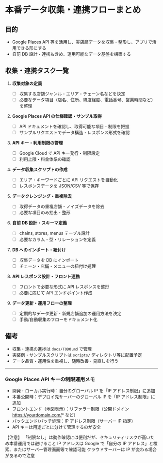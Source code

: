 # 本番データ収集・連携フローまとめ

## 目的

- Google Places API 等を活用し、実店舗データを収集・整形し、アプリで活用できる形にする
- 自前 DB 設計・連携も含め、運用可能なデータ基盤を構築する

## 収集・連携タスク一覧

1. **収集対象の定義**

   - [ ] 収集する店舗ジャンル・エリア・チェーン名などを決定
   - [ ] 必要なデータ項目（店名、住所、緯度経度、電話番号、営業時間など）を整理

2. **Google Places API の仕様確認・サンプル取得**

   - [ ] API ドキュメントを確認し、取得可能な項目・制限を把握
   - [ ] サンプルリクエストでデータ構造・レスポンス形式を確認

3. **API キー・利用制限の管理**

   - [ ] Google Cloud で API キー発行・制限設定
   - [ ] 利用上限・料金体系の確認

4. **データ収集スクリプトの作成**

   - [ ] エリア・キーワードごとに API リクエストを自動化
   - [ ] レスポンスデータを JSON/CSV 等で保存

5. **データクレンジング・重複除去**

   - [ ] 取得データの重複店舗・ノイズデータを除去
   - [ ] 必要な項目のみ抽出・整形

6. **自前 DB 設計・スキーマ定義**

   - [ ] chains, stores, menus テーブル設計
   - [ ] 必要なカラム・型・リレーションを定義

7. **DB へのインポート・紐付け**

   - [ ] 収集データを DB にインポート
   - [ ] チェーン・店舗・メニューの紐付け処理

8. **API レスポンス設計・フロント連携**

   - [ ] フロントで必要な形式に API レスポンスを整形
   - [ ] 必要に応じて API エンドポイント作成

9. **データ更新・運用フローの整理**
   - [ ] 定期的なデータ更新・新規店舗追加の運用方法を決定
   - [ ] 手動/自動収集のフローをドキュメント化

## 備考

- 収集・連携の進捗は `docs/TODO.md` で管理
- 実装例・サンプルスクリプトは `scripts/` ディレクトリ等に配置予定
- データ品質・運用性を重視し、随時改善・見直しを行う

---

### Google Places API キーの制限運用メモ

- 開発・ローカル実行時：自分のグローバル IP を「IP アドレス制限」に追加
- 本番公開時：デプロイ先サーバーのグローバル IP を「IP アドレス制限」に追加
- フロントエンド（地図表示）：リファラー制限（公開ドメイン https://yourdomain.com/* など）
- バックエンド/バッチ処理：IP アドレス制限（サーバー IP 指定）
- API キーは用途ごとに分けて管理するのが安全

【注意】
「制限なし」は動作確認には便利だが、セキュリティリスクが高いため本番運用では避けること
IP アドレスは Google で「自分の IP アドレス」と検索、またはサーバー管理画面等で確認可能
クラウドサーバーは IP が変わる場合があるので注意
